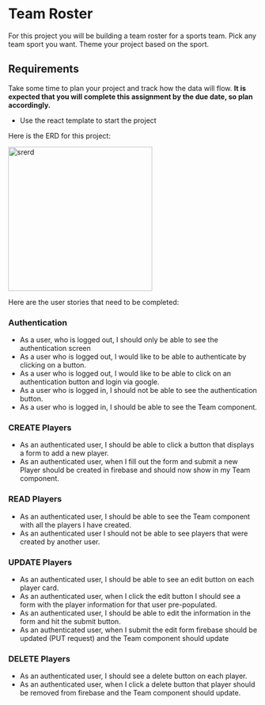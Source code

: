 # Team Roster
For this project you will be building a team roster for a sports team.  Pick any team sport you want.  Theme your project based on the sport.

## Requirements
Take some time to plan your project and track how the data will flow. **It is expected that you will complete this assignment by the due date, so plan accordingly.**

- Use the react template to start the project

Here is the ERD for this project:

<img width="291" alt="srerd" src="https://user-images.githubusercontent.com/29741570/137314750-ec4b65c5-e139-4b1a-8fa5-6d25aa57afb7.png">

Here are the user stories that need to be completed:
### Authentication
* As a user, who is logged out, I should only be able to see the authentication screen
* As a user who is logged out, I would like to be able to authenticate by clicking on a button.
* As a user who is logged out, I would like to be able to click on an authentication button and login via google.
* As a user who is logged in, I should not be able to see the authentication button.
* As a user who is logged in, I should be able to see the Team component.

### CREATE Players
* As an authenticated user, I should be able to click a button that displays a form to add a new player.
* As an authenticated user, when I fill out the form and submit a new Player should be created in firebase and should now show in my Team component.

### READ Players
* As an authenticated user, I should be able to see the Team component with all the players I have created.
* As an authenticated user I should not be able to see players that were created by another user.

### UPDATE Players
* As an authenticated user, I should be able to see an edit button on each player card.
* As an authenticated user, when I click the edit button I should see a form with the player information for that user pre-populated.
* As an authenticated user, I should be able to edit the information in the form and hit the submit button.
* As an authenticated user, when I submit the edit form firebase should be updated (PUT request) and the Team component should update

### DELETE Players
* As an authenticated user, I should see a delete button on each player.
* As an authenticated user, when I click a delete button that player should be removed from firebase and the Team component should update.
